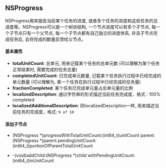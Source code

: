 ## NSProgress

NSProgress用来报告当前某个任务的进度, 或者多个任务的进度和这些任务的总进度等。NSProgress可以是一个树状结构, 一个节点进度可以有多个子节点, 每一个子节点只有一个父节点, 每一个子节点都有自己独立的进度体系, 并且子节点完成任务后, 会将完成的数量反馈给父节点。

#### 基本属性

- **totalUnitCount**: 总单元, 用来记载某个任务的总单元数 (可以理解为某个任务正常结束时, 需要完成的任务总量)
- **completedUnitCount**: 已完成单元数量, 记载某个任务执行过程中已经完成的单元数量 (可以理解为, 某一个任务在执行过程中已经完成的任务量)
- **fractionCompleted**: 某个任务已完成单元量占总单元量的比例
- **localizedDescription**: 通过字符串的形式描述当前任务完成度，格式 : 100% completed
- **localizedAdditionalDescription**: 同localizedDescription一样, 用来描述当前任务的完成度，格式: `9 of 10` 

#### 添加子节点

+ (NSProgress *)progressWithTotalUnitCount:(int64_t)unitCount parent:(NSProgress *)parent pendingUnitCount:(int64_t)portionOfParentTotalUnitCount

- -(void)addChild:(NSProgress *)child withPendingUnitCount:(int64_t)inUnitCount





